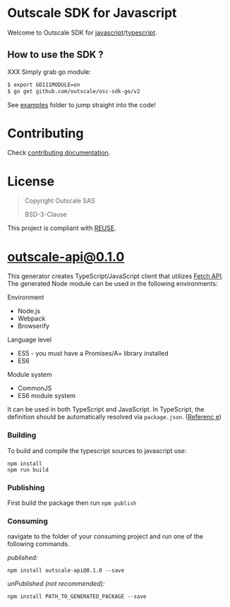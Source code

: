 # Outscale SDK for Javascript

Welcome to Outscale SDK for [javascript](XXX)/[typescript](XXX).

## How to use the SDK ?

XXX
Simply grab go module:
```bash
$ export GO111MODULE=on
$ go get github.com/outscale/osc-sdk-go/v2
```

See [examples](examples/) folder to jump straight into the code!

# Contributing

Check [contributing documentation](CONTRIBUTING.md).

# License

> Copyright Outscale SAS
>
> BSD-3-Clause

This project is compliant with [REUSE](https://reuse.software/).






# outscale-api@0.1.0

This generator creates TypeScript/JavaScript client that utilizes [Fetch API](https://fetch.spec.whatwg.org/). The generated Node module can be
 used in the following environments:

Environment
* Node.js
* Webpack
* Browserify

Language level
* ES5 - you must have a Promises/A+ library installed
* ES6

Module system
* CommonJS
* ES6 module system

It can be used in both TypeScript and JavaScript. In TypeScript, the definition should be automatically resolved via `package.json`. ([Referenc
e](http://www.typescriptlang.org/docs/handbook/typings-for-npm-packages.html))

### Building

To build and compile the typescript sources to javascript use:
```
npm install
npm run build
```

### Publishing

First build the package then run ```npm publish```

### Consuming

navigate to the folder of your consuming project and run one of the following commands.

_published:_

```
npm install outscale-api@0.1.0 --save
```

_unPublished (not recommended):_

```
npm install PATH_TO_GENERATED_PACKAGE --save

